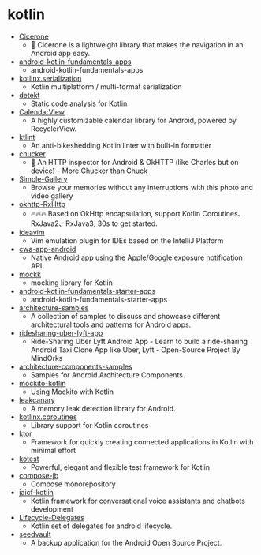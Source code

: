 # kotlin
- [Cicerone](https://github.com/terrakok/Cicerone)
  - 🚦 Cicerone is a lightweight library that makes the navigation in an Android app easy.
- [android-kotlin-fundamentals-apps](https://github.com/google-developer-training/android-kotlin-fundamentals-apps)
  - android-kotlin-fundamentals-apps
- [kotlinx.serialization](https://github.com/Kotlin/kotlinx.serialization)
  - Kotlin multiplatform / multi-format serialization
- [detekt](https://github.com/detekt/detekt)
  - Static code analysis for Kotlin
- [CalendarView](https://github.com/kizitonwose/CalendarView)
  - A highly customizable calendar library for Android, powered by RecyclerView.
- [ktlint](https://github.com/pinterest/ktlint)
  - An anti-bikeshedding Kotlin linter with built-in formatter
- [chucker](https://github.com/ChuckerTeam/chucker)
  - 🔎 An HTTP inspector for Android & OkHTTP (like Charles but on device) - More Chucker than Chuck
- [Simple-Gallery](https://github.com/SimpleMobileTools/Simple-Gallery)
  - Browse your memories without any interruptions with this photo and video gallery
- [okhttp-RxHttp](https://github.com/liujingxing/okhttp-RxHttp)
  - 🔥🔥🔥 Based on OkHttp encapsulation, support Kotlin Coroutines、RxJava2、RxJava3; 30s to get started.
- [ideavim](https://github.com/JetBrains/ideavim)
  - Vim emulation plugin for IDEs based on the IntelliJ Platform
- [cwa-app-android](https://github.com/corona-warn-app/cwa-app-android)
  - Native Android app using the Apple/Google exposure notification API.
- [mockk](https://github.com/mockk/mockk)
  - mocking library for Kotlin
- [android-kotlin-fundamentals-starter-apps](https://github.com/google-developer-training/android-kotlin-fundamentals-starter-apps)
  - android-kotlin-fundamentals-starter-apps
- [architecture-samples](https://github.com/android/architecture-samples)
  - A collection of samples to discuss and showcase different architectural tools and patterns for Android apps.
- [ridesharing-uber-lyft-app](https://github.com/MindorksOpenSource/ridesharing-uber-lyft-app)
  - Ride-Sharing Uber Lyft Android App - Learn to build a ride-sharing Android Taxi Clone App like Uber, Lyft - Open-Source Project By MindOrks
- [architecture-components-samples](https://github.com/android/architecture-components-samples)
  - Samples for Android Architecture Components.
- [mockito-kotlin](https://github.com/nhaarman/mockito-kotlin)
  - Using Mockito with Kotlin
- [leakcanary](https://github.com/square/leakcanary)
  - A memory leak detection library for Android.
- [kotlinx.coroutines](https://github.com/Kotlin/kotlinx.coroutines)
  - Library support for Kotlin coroutines
- [ktor](https://github.com/ktorio/ktor)
  - Framework for quickly creating connected applications in Kotlin with minimal effort
- [kotest](https://github.com/kotest/kotest)
  - Powerful, elegant and flexible test framework for Kotlin
- [compose-jb](https://github.com/JetBrains/compose-jb)
  - Compose monorepository
- [jaicf-kotlin](https://github.com/just-ai/jaicf-kotlin)
  - Kotlin framework for conversational voice assistants and chatbots development
- [Lifecycle-Delegates](https://github.com/Link184/Lifecycle-Delegates)
  - Kotlin set of delegates for android lifecycle.
- [seedvault](https://github.com/stevesoltys/seedvault)
  - A backup application for the Android Open Source Project.
